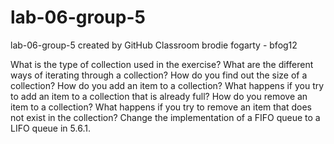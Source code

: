 # lab-06-group-5
lab-06-group-5 created by GitHub Classroom
brodie fogarty - bfog12

What is the type of collection used in the exercise?
What are the different ways of iterating through a collection?
How do you find out the size of a collection?
How do you add an item to a collection? What happens if you try to add an item to a collection that is already full?
How do you remove an item to a collection? What happens if you try to remove an item that does not exist in the collection?
Change the implementation of a FIFO queue to a LIFO queue in 5.6.1.
